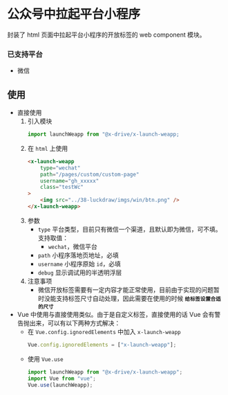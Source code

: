 公众号中拉起平台小程序
================================

封装了 html 页面中拉起平台小程序的开放标签的 web component 模块。

### 已支持平台
- 微信

## 使用

- 直接使用
    1. 引入模块
        ```ts
        import launchWeapp from "@x-drive/x-launch-weapp;
        ```
    1. 在 `html` 上使用
        ```html
        <x-launch-weapp
            type="wechat"
            path="/pages/custom/custom-page"
            username="gh_xxxxx"
            class="testWc"
        >
            <img src="../38-luckdraw/imgs/win/btn.png" />
        </x-launch-weapp>
        ```
    1. 参数
        - `type` 平台类型，目前只有微信一个渠道，且默认即为微信，可不填。支持取值：
            - `wechat`，微信平台
        - `path` 小程序落地页地址，必填
        - `username` 小程序原始 `id`，必填
        - `debug` 显示调试用的半透明浮层
    1. 注意事项
        - 微信开放标签需要有一定内容才能正常使用，目前由于实现的问题暂时没能支持标签尺寸自动处理，因此需要在使用的时候 **`给标签设置合适的尺寸`**
- Vue 中使用与直接使用类似。由于是自定义标签，直接使用的话 Vue 会有警告抛出来，可以有以下两种方式解决：
    - 在 `Vue.config.ignoredElements` 中加入 `x-launch-weapp`
        ```ts
        Vue.config.ignoredElements = ["x-launch-weapp"];
        ```
    - 使用 `Vue.use`
        ```ts
        import launchWeapp from "@x-drive/x-launch-weapp";
        import Vue from "vue";
        Vue.use(launchWeapp);
        ```